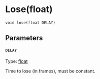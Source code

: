 

# Lose(float)

```
void lose(float DELAY)
```

## Parameters

#### `DELAY`
Type: [float](/MdDocs/Types/Float.md)

Time to lose (in frames), must be constant.


